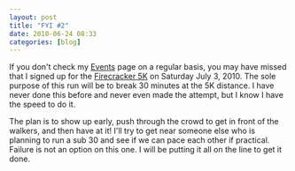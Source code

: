 ```yaml
---
layout: post
title: "FYI #2"
date: 2010-06-24 08:33
categories: [blog]
---
```

If you don't check my [Events](http://outofbreath.org/events) page on a regular basis, you may have missed that I signed up for the [Firecracker 5K](http://www.ymcamidtn.org/) on Saturday July 3, 2010.  The sole purpose of this run will be to break 30 minutes at the 5K distance.  I have never done this before and never even made the attempt, but I know I have the speed to do it.

The plan is to show up early, push through the crowd to get in front of the walkers, and then have at it!  I'll try to get near someone else who is planning to run a sub 30 and see if we can pace each other if practical.  Failure is not an option on this one.  I will be putting it all on the line to get it done.
